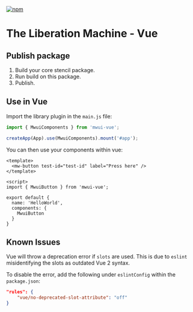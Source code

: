 [![npm](https://img.shields.io/npm/v/mwui-vue?color=blue)](https://www.npmjs.com/package/mwui-vue)

# The Liberation Machine - Vue

## Publish package

1. Build your core stencil package.
2. Run build on this package.
3. Publish.

## Use in Vue

Import the library plugin in the `main.js` file:

```JavaScript
import { MwuiComponents } from 'mwui-vue';

createApp(App).use(MwuiComponents).mount('#app');
```
You can then use your components within vue:

```Vue
<template>
  <mw-button test-id="test-id" label="Press here" />
</template>

<script>
import { MwuiButton } from 'mwui-vue';

export default {
  name: 'HelloWorld',
  components: {
    MwuiButton
  }
}
```

## Known Issues

Vue will throw a deprecation error if `slots` are used. This is due to `eslint` misidentifying the slots as outdated Vue 2
syntax.

To disable the error, add the following under `eslintConfig` within the `package.json`:

```json
"rules": {
    "vue/no-deprecated-slot-attribute": "off"
}
```